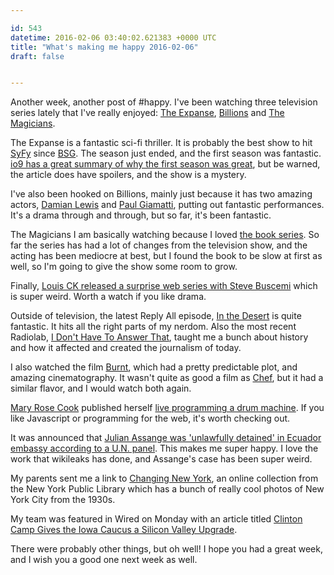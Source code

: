 ```yaml
---

id: 543
datetime: 2016-02-06 03:40:02.621383 +0000 UTC
title: "What's making me happy 2016-02-06"
draft: false


---
```


Another week, another post of #happy. I've been watching three television series lately that I've really enjoyed: [The Expanse](https://en.wikipedia.org/wiki/The_Expanse_(TV_series)), [Billions](https://en.wikipedia.org/wiki/Billions_(TV_series)) and [The Magicians](https://en.wikipedia.org/wiki/The_Magicians_(U.S._TV_series)).

The Expanse is a fantastic sci-fi thriller. It is probably the best show to hit [SyFy](https://en.wikipedia.org/wiki/Syfy) since [BSG](https://en.wikipedia.org/wiki/Battlestar_Galactica_(2004_TV_series)). The season just ended, and the first season was fantastic. [io9 has a great summary of why the first season was great](http://io9.gizmodo.com/how-the-expanse-pulled-off-two-miracles-at-the-same-tim-1757165102), but be warned, the article does have spoilers, and the show is a mystery.

I've also been hooked on Billions, mainly just because it has two amazing actors, [Damian Lewis](https://en.wikipedia.org/wiki/Damian_Lewis) and [Paul Giamatti](https://en.wikipedia.org/wiki/Paul_Giamatti), putting out fantastic performances. It's a drama through and through, but so far, it's been fantastic.

The Magicians I am basically watching because I loved [the book series](https://www.goodreads.com/book/show/6101718-the-magicians). So far the series has had a lot of changes from the television show, and the acting has been mediocre at best, but I found the book to be slow at first as well, so I'm going to give the show some room to grow.

Finally, [Louis CK released a surprise web series with Steve Buscemi](http://www.avclub.com/article/louis-ck-releases-surprise-web-series-steve-buscem-231520) which is super weird. Worth a watch if you like drama.

Outside of television, the latest Reply All episode, [In the Desert](https://gimletmedia.com/episode/53-in-the-desert/) is quite fantastic. It hits all the right parts of my nerdom. Also the most recent Radiolab, [I Don't Have To Answer That](http://www.radiolab.org/story/i-dont-have-answer/), taught me a bunch about history and how it affected and created the journalism of today.

I also watched the film [Burnt](https://en.wikipedia.org/wiki/Burnt_(film)), which had a pretty predictable plot, and amazing cinematography. It wasn't quite as good a film as [Chef](https://en.wikipedia.org/wiki/Chef_(film)), but it had a similar flavor, and I would watch both again.

[Mary Rose Cook](http://maryrosecook.com/) published herself [live programming a drum machine](http://drum-machine.maryrosecook.com/). If you like Javascript or programming for the web, it's worth checking out.

It was announced that [Julian Assange was 'unlawfully detained' in Ecuador embassy according to a U.N. panel](http://uk.reuters.com/article/uk-ecuador-sweden-assange-idUKKCN0VD0BJ). This makes me super happy. I love the work that wikileaks has done, and Assange's case has been super weird.

My parents sent me a link to [Changing New York](http://digitalcollections.nypl.org/collections/changing-new-york#/?tab=about&scroll=20), an online collection from the New York Public Library which has a bunch of really cool photos of New York City from the 1930s.

My team was featured in Wired on Monday with an article titled [Clinton Camp Gives the Iowa Caucus a Silicon Valley Upgrade](http://www.wired.com/2016/01/clinton-camp-gives-the-iowa-caucus-a-silicon-valley-upgrade).

There were probably other things, but oh well! I hope you had a great week, and I wish you a good one next week as well.
